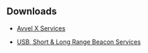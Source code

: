 ## Downloads

- [Avvel X Services](/assets/Avvel-X-Services.pdf)

- [USB, Short & Long Range Beacon Services](/assets/Avvel-X-Services.pdf)